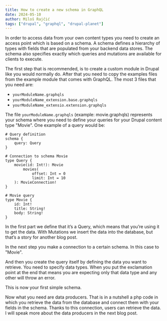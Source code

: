 ```yaml
---
title: How to create a new schema in GraphQL
date: 2024-05-10
author: Miloš Rajčić
tags: ["drupal", "graphql", "drupal-planet"]
---
```


In order to access data from your own content types you need to create an access point which is based on a schema. A schema defines a hierarchy of types with fields that are populated from your backend data stores.
The schema also specifies exactly which queries and mutations are available for clients to execute.

The first step that is recommended, is to create a custom module in Drupal like you would normally do.
After that you need to copy the examples files from the example module that comes with GraphQL. The most 3 files that you need are:
* `yourModuleName.graphqls`
* `yourModuleName_extension.base.graphqls`
* `yourModuleName_extensio.extension.graphqls`


The file `yourModuleName.graphqls` (example: movie.graphqls) represents your schema where you need to define your queries for your Drupal content type "Movie".
One example of a query would be:

```
# Query definition
schema {
    query: Query
}

# Connection to schema Movie
type Query {
    movie(id: Int!): Movie
        movies(
            offset: Int = 0
            limit: Int = 10
    ): MovieConnection!
}

# Movie query
type Movie {
    id: Int!
    title: String!
    body: String!
}
```

In the first part we define that it’s a Query, which means that you’re using it to get the data. With Mutations we insert the data into the database, but that’s a story for another blog post.

In the next step you make a connection to a certain schema. In this case to "Movie".

And then you create the query itself by defining the data you want to retrieve.
You need to specify data types. When you put the exclamation point at the end that means you are expecting only that data type and any other will throw an error.

This is now your first simple schema.

Now what you need are data producers. That is in a nutshell a php code in which you retrieve the data from the database and connect them with your fields in the schema.
Thanks to this connection, users can retrieve the data. I will speak more about the data producers in the next blog post.
